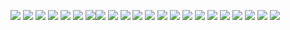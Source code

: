 ![](https://i.postimg.cc/bJ7rkt54/5dff2f6d.gif) ![](https://i.postimg.cc/ZqDCYgxb/7b67450f.gif) ![](https://y2k.neocities.org/blinkiez/newbatch/rainbows.gif) ![](https://plasticdino.neocities.org/blinkie/una.gif) ![](https://plasticdino.neocities.org/blinkie/twinkle.gif) ![](https://media.discordapp.net/attachments/1200820411416453150/1200820693181415516/iqd2ge.gif?ex=6686bbeb&is=66856a6b&hm=922ae99a17f44c05793aa620142cdd5c77a33ac67b9546df790a736dfe6efce8&=&width=50&height=23)
![](https://i.postimg.cc/KjXTJSRB/tumblr_0c06f1917be01920443804c2a0e17fe7_dbe14319_100.webp)![](https://media.discordapp.net/attachments/1200820411416453150/1258094240647614524/daokpv3-875829f5-0de1-44c3-a88a-e18d1beb0fa1.gif?ex=6686cb11&is=66857991&hm=ae1db729ef288ff8cb38043292fe33973e081e2bef842812383cdb9a2217e5d1&=&width=123&height=68) ![](https://supplies.ju.mp/assets/images/gallery01/09d7254c.png?v=c214c26a) ![](https://i.postimg.cc/63sjKwsB/0b0f5576.gif) ![](https://i.postimg.cc/xTQwHv49/eb41b9f9.png) ![](https://64.media.tumblr.com/99ab2c1b5740aa988068ba6d26bc4cb0/ea99cdc8cab64544-7b/s250x400/b5138f5c3666b762e3f73bb2c9c6f6f208a9fb7b.webp) ![](https://i.postimg.cc/MGnNxdvm/0478c401.gif)  ![](https://autism.crd.co/assets/images/gallery05/12d0e126.png?v=2f8e4aeb) ![](https://i.postimg.cc/GpSJz41G/xybiaux.gif) ![](https://64.media.tumblr.com/6067ce07764a2f21c958b31b863c43e2/efb93e9c593a1dd7-16/s100x200/5d35fbc642076bcd0c33e35cc11a9e2d7e8ff650.webp) ![](https://64.media.tumblr.com/6695981e139f3e3d339812fcc3c49b4b/f9cfc2dd8aa16b79-db/s250x400/62dd56b3ae7f992224e8737d75973a458cf9d72e.gif) ![](http://orig06.deviantart.net/8437/f/2015/085/b/2/b2366d2ee4b4680a3108a87ab9897862-d8ju1uf.gif) ![](https://awa-awa.neocities.org/baka.gif) ![](https://64.media.tumblr.com/41d18537ebce2a54d3f3880cd72abaae/tumblr_pu7hy7jA0d1xbgu08o7_r1_100.gif) ![](https://64.media.tumblr.com/82a54d79f3e9425a06933bff586ae741/tumblr_pxbx7iRO2i1xbgu08o1_100.pnj) ![](https://64.media.tumblr.com/cf094699cab5be2e5e0a1dba11f12336/50f99216662f3f44-34/s100x200/237c8067373115160539855685afe341f368c624.gif)
